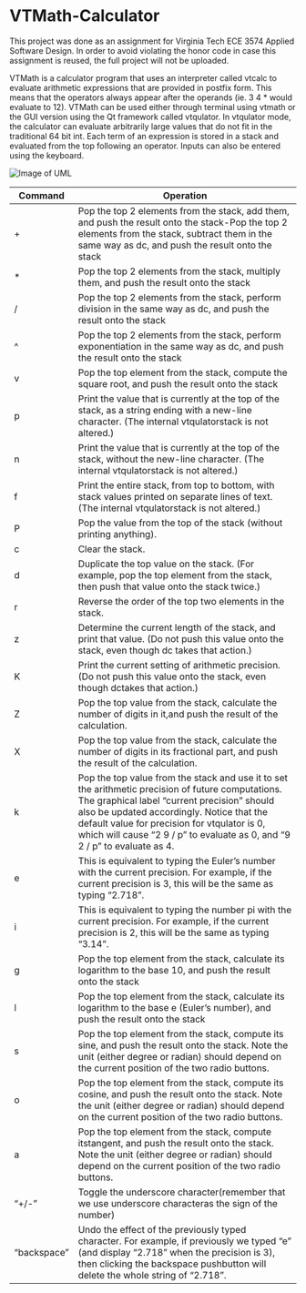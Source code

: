 # VTMath-Calculator

This project was done as an assignment for Virginia Tech ECE 3574 Applied Software Design. In order to avoid violating the honor code in case this assignment is reused, the full project will not be uploaded.

VTMath is a calculator program that uses an interpreter called vtcalc to evaluate arithmetic expressions that are provided in postfix form. This means that the operators always appear after the operands (ie. 3 4 * would evaluate to 12). VTMath can be used either through terminal using vtmath or the GUI version using the Qt framework called vtqulator. In vtqulator mode, the calculator can evaluate arbitrarily large values that do not fit in the traditional 64 bit int. Each term of an expression is stored in a stack and evaluated from the top following an operator. Inputs can also be entered using the keyboard.

![Image of UML](https://github.com/hanipman/VTMath-Calculator/pics/UML.PNG)

Command | Operation
--------|----------
+|Pop the top 2 elements from the stack, add them, and push the result onto the stack-Pop the top 2 elements from the stack, subtract them in the same way as dc, and push the result onto the stack
\*|Pop the top 2 elements from the stack, multiply them, and push the result onto the stack
/|Pop the top 2 elements from the stack, perform division in the same way as dc, and push the result onto the stack
^|Pop the top 2 elements from the stack, perform exponentiation in the same way as dc, and push the result onto the stack
v|Pop the top element from the stack, compute the square root, and push the result onto the stack
p|Print the value that is currently at the top of the stack, as a string ending with a new-line character. (The internal vtqulatorstack is not altered.)
n|Print the value that is currently at the top of the stack, without the new-line character. (The internal vtqulatorstack is not altered.)
f|Print the entire stack, from top to bottom, with stack values printed on separate lines of text. (The internal vtqulatorstack is not altered.)
P|Pop the value from the top of the stack (without printing anything).
c|Clear the stack.
d|Duplicate the top value on the stack. (For example, pop the top element from the stack, then push that value onto the stack twice.)
r|Reverse the order of the top two elements in the stack.
z|Determine the current length of the stack, and print that value. (Do not push this value onto the stack, even though dc takes that action.)
K|Print the current setting of arithmetic precision. (Do not push this value onto the stack, even though dctakes that action.)
Z|Pop the top value from the stack, calculate the number of digits in it,and push the result of the calculation.
X|Pop the top value from the stack, calculate the number of digits in its fractional part, and push the result of the calculation.
k|Pop the top value from the stack and use it to set the arithmetic precision of future computations. The graphical label “current precision” should also be updated accordingly. Notice that the default value for precision for vtqulator is 0, which will cause “2 9 / p” to evaluate as 0, and “9 2 / p” to evaluate as 4.
e|This is equivalent to typing the Euler’s number with the current precision. For example, if the current precision is 3, this will be the same as typing “2.718”.
i|This is equivalent to typing the number pi with the current precision. For example, if the current precision is 2, this will be the same as typing “3.14”.
g|Pop the top element from the stack, calculate its logarithm to the base 10, and push the result onto the stack
l|Pop the top element from the stack, calculate its logarithm to the base e (Euler’s number), and push the result onto the stack
s|Pop the top element from the stack, compute its sine, and push the result onto the stack. Note the unit (either degree or radian) should depend on the current position of the two radio buttons.
o|Pop the top element from the stack, compute its cosine, and push the result onto the stack. Note the unit (either degree or radian) should depend on the current position of the two radio buttons.
a|Pop the top element from the stack, compute itstangent, and push the result onto the stack. Note the unit (either degree or radian) should depend on the current position of the two radio buttons.
“+/-”|Toggle the underscore character(remember that we use underscore characteras the sign of the number)
“backspace”|Undo the effect of the previously typed character. For example, if previously we typed “e” (and display “2.718” when the precision is 3), then clicking the backspace pushbutton will delete the whole string of “2.718”.
